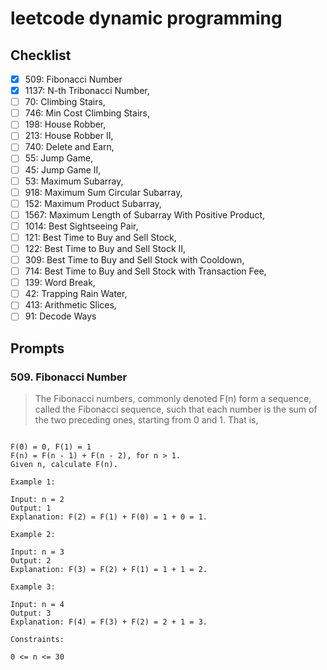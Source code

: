 # leetcode dynamic programming

## Checklist

-[x] 509: Fibonacci Number
-[x] 1137: N-th Tribonacci Number,
-[ ] 70: Climbing Stairs,
-[ ] 746: Min Cost Climbing Stairs,
-[ ] 198: House Robber,
-[ ] 213: House Robber II,
-[ ] 740: Delete and Earn,
-[ ] 55: Jump Game,
-[ ] 45: Jump Game II,
-[ ] 53: Maximum Subarray,
-[ ] 918: Maximum Sum Circular Subarray,
-[ ] 152: Maximum Product Subarray,
-[ ] 1567: Maximum Length of Subarray With Positive Product,
-[ ] 1014: Best Sightseeing Pair,
-[ ] 121: Best Time to Buy and Sell Stock,
-[ ] 122: Best Time to Buy and Sell Stock II,
-[ ] 309: Best Time to Buy and Sell Stock with Cooldown,
-[ ] 714: Best Time to Buy and Sell Stock with Transaction Fee,
-[ ] 139: Word Break,
-[ ] 42: Trapping Rain Water,
-[ ] 413: Arithmetic Slices,
-[ ] 91: Decode Ways

## Prompts

### 509. Fibonacci Number

> The Fibonacci numbers, commonly denoted F(n) form a sequence, called the Fibonacci sequence, such that each number is the sum of the two preceding ones, starting from 0 and 1. That is,

```

F(0) = 0, F(1) = 1
F(n) = F(n - 1) + F(n - 2), for n > 1.
Given n, calculate F(n).

Example 1:

Input: n = 2
Output: 1
Explanation: F(2) = F(1) + F(0) = 1 + 0 = 1.

Example 2:

Input: n = 3
Output: 2
Explanation: F(3) = F(2) + F(1) = 1 + 1 = 2.

Example 3:

Input: n = 4
Output: 3
Explanation: F(4) = F(3) + F(2) = 2 + 1 = 3.

Constraints:

0 <= n <= 30
```
